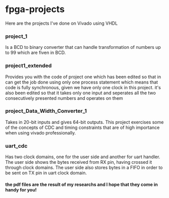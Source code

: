 # fpga-projects
Here are the projects I've done on Vivado using VHDL

### project_1
Is a BCD to binary converter that can handle transformation of numbers up to 99 which are fiven in BCD.

### project1_extended
Provides you with the code of project one which has been edited so that in can get the job done using only one process 
statement which means that code is fully synchronous, given we have only one clock in this project. it's also been 
edited so that it takes only one input and seperates all the two consecutively presented numbers and operates on them

### project_Data_Width_Converter_1
Takes in 20-bit inputs and gives 64-bit outputs. This project exercises some of the concepts of CDC and timing 
constraints that are of high importance when using vivado professionally.

### uart_cdc
Has two clock domains, one for the user side and another for uart handler. The user side shows the bytes received 
from RX pin, having crossed it through clock domains. The user side also stores bytes in a FIFO in order to be sent 
on TX pin in uart clock domain.

#### the pdf files are the result of my researchs and I hope that they come in handy for you! 
